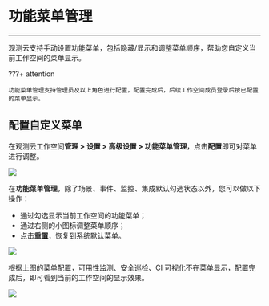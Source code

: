 # 功能菜单管理
---

观测云支持手动设置功能菜单，包括隐藏/显示和调整菜单顺序，帮助您自定义当前工作空间的菜单显示。

???+ attention

    功能菜单管理支持管理员及以上角色进行配置，配置完成后，后续工作空间成员登录后按已配置的菜单显示。

## 配置自定义菜单

在观测云工作空间**管理 > 设置 > 高级设置 > 功能菜单管理**，点击**配置**即可对菜单进行调整。

![](img/2.menu_1.png)

在**功能菜单管理**，除了场景、事件、监控、集成默认勾选状态以外，您可以做以下操作：

- 通过勾选显示当前工作空间的功能菜单；   
- 通过右侧的小图标调整菜单顺序；  
- 点击**重置**，恢复到系统默认菜单。

![](img/2.menu_2.png)


根据上图的菜单配置，可用性监测、安全巡检、CI 可视化不在菜单显示，配置完成后，即可看到当前的工作空间的显示效果。

![](img/2.menu_3.png)




